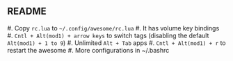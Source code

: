 README
------

#. Copy `rc.lua` to `~/.config/awesome/rc.lua`
    #. It has volume key bindings
    #. `Cntl + Alt(mod1) + arrow keys` to switch tags (disabling the default `Alt(mod1) + 1 to 9`)
    #. Unlimited `Alt + Tab` apps
#. `Cntl + Alt(mod1) + r` to restart the awesome
#. More configurations in ~/.bashrc

